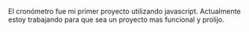 El cronómetro fue mi primer proyecto utilizando javascript. Actualmente estoy trabajando para que sea un proyecto mas funcional y prolijo. 
